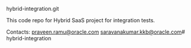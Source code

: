 hybrid-integration.git

This code repo for Hybrid SaaS project for integration tests.


Contacts:
praveen.ramu@oracle.com
saravanakumar.kkb@oracle.com# hybrid-integration
